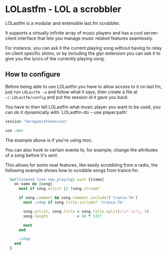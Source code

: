 LOLastfm - LOL a scrobbler
==========================
LOLastfm is a modular and extensible last.fm scrobbler.

It supports a virtually infinite array of music players and has a cool server-client
interface that lets you manage music related features seamlessly.

For instance, you can ask it the current playing song without having to relay on client specific
shims, or by including the glyr extension you can ask it to give you the lyrics of the currently
playing song.

How to configure
----------------
Before being able to use LOLastfm you have to allow access to it on last.fm, just run `LOLastfm -a`
and follow what it says, then create a file at `~/.LOLastfm/config` and put the session id it gave you
back.

You have to then tell LOLastfm what music player you want to be used, you can do it dynamically with
`LOLastfm-do --use player:path'.

```ruby
session 'heregoesthesession'

use :moc
```

The example above is if you're using moc.

You can also hook to certain events to, for example, change the attributes of a song before it's sent.

This allows for some neat features, like easily scrobbling from a radio, the following example shows
how to scrobble songs from trance.fm.

```ruby
  %w(listened love now_playing).each {|name|
    on name do |song|
      next if song.artist || !song.stream?

      if song.comment && song.comment.include?('trance.fm')
        next :stop if song.title.include? 'trance.fm'

        song.artist, song.title = song.title.split(/\s*-\s*/, 2)
        song.length             = 60 * 1337

        next
      end

      :stop
    end
  }
```
